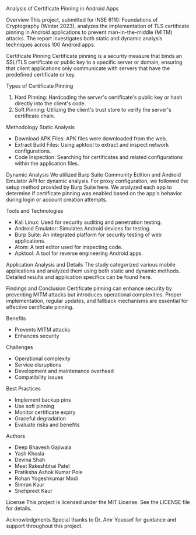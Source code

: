 Analysis of Certificate Pinning in Android Apps

Overview
This project, submitted for INSE 6110: Foundations of Cryptography (Winter 2023), analyzes the implementation of TLS certificate pinning in Android applications to prevent man-in-the-middle (MITM) attacks. The report investigates both static and dynamic analysis techniques across 100 Android apps.

Certificate Pinning
Certificate pinning is a security measure that binds an SSL/TLS certificate or public key to a specific server or domain, ensuring that client applications only communicate with servers that have the predefined certificate or key.

Types of Certificate Pinning

1. Hard Pinning: Hardcoding the server's certificate's public key or hash directly into the client's code.
2. Soft Pinning: Utilizing the client's trust store to verify the server's certificate chain.

Methodology
Static Analysis

* Download APK Files: APK files were downloaded from the web.
* Extract Build Files: Using apktool to extract and inspect network configurations.
* Code Inspection: Searching for certificates and related configurations within the application files.

Dynamic Analysis
We utilized Burp Suite Community Edition and Android Emulator API for dynamic analysis. For proxy configuration, we followed the setup method provided by Burp Suite here. We analyzed each app to determine if certificate pinning was enabled based on the app's behavior during login or account creation attempts.

Tools and Technologies

* Kali Linux: Used for security auditing and penetration testing.
* Android Emulator: Simulates Android devices for testing.
* Burp Suite: An integrated platform for security testing of web applications.
* Atom: A text editor used for inspecting code.
* Apktool: A tool for reverse engineering Android apps.

Application Analysis and Details
The study categorized various mobile applications and analyzed them using both static and dynamic methods. Detailed results and application specifics can be found here.

Findings and Conclusion
Certificate pinning can enhance security by preventing MITM attacks but introduces operational complexities. Proper implementation, regular updates, and fallback mechanisms are essential for effective certificate pinning.

Benefits

* Prevents MITM attacks
* Enhances security

Challenges

* Operational complexity
* Service disruptions
* Development and maintenance overhead
* Compatibility issues

Best Practices

* Implement backup pins
* Use soft pinning
* Monitor certificate expiry
* Graceful degradation
* Evaluate risks and benefits

Authors

* Deep Bhavesh Gajiwala
* Yash Khosla
* Devina Shah
* Meet Rakeshbhai Patel
* Pratiksha Ashok Kumar Pole
* Rohan Yogeshkumar Modi
* Simran Kaur
* Snehpreet Kaur

License
This project is licensed under the MIT License. See the LICENSE file for details.

Acknowledgments
Special thanks to Dr. Amr Youssef for guidance and support throughout this project.


